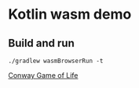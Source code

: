 # Kotlin wasm demo
## Build and run
```shell
./gradlew wasmBrowserRun -t
```
[Conway Game of Life](https://en.wikipedia.org/wiki/Conway%27s_Game_of_Life)
